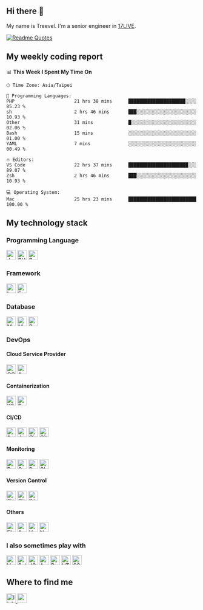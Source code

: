## Hi there 👋

My name is Treevel. I'm a senior engineer in <a href="https://17.live/en">17LIVE</a>.

[![Readme Quotes](https://quotes-github-readme.vercel.app/api?quote="Putting%20the%20user%20at%20the%20center%2C%20seeking%20genuine%20needs%2C%20and%20pursuing%20authentic%20products."&type=horizontal&theme=monokai)](https://github.com/piyushsuthar/github-readme-quotes)

## My weekly coding report

<!--START_SECTION:waka-->
📊 **This Week I Spent My Time On** 

```text
🕑︎ Time Zone: Asia/Taipei

💬 Programming Languages: 
PHP                      21 hrs 38 mins      █████████████████████░░░░   85.23 % 
sh                       2 hrs 46 mins       ███░░░░░░░░░░░░░░░░░░░░░░   10.93 % 
Other                    31 mins             █░░░░░░░░░░░░░░░░░░░░░░░░   02.06 % 
Bash                     15 mins             ░░░░░░░░░░░░░░░░░░░░░░░░░   01.00 % 
YAML                     7 mins              ░░░░░░░░░░░░░░░░░░░░░░░░░   00.49 % 

🔥 Editors: 
VS Code                  22 hrs 37 mins      ██████████████████████░░░   89.07 % 
Zsh                      2 hrs 46 mins       ███░░░░░░░░░░░░░░░░░░░░░░   10.93 % 

💻 Operating System: 
Mac                      25 hrs 23 mins      █████████████████████████   100.00 % 
```

<!--END_SECTION:waka-->

## My technology stack

### Programming Language

<div>
  <img src="https://img.shields.io/badge/JavaScript-282C34?logo=javascript" alt="JavaScript logo" title="JavaScript" height="25" />
  <img src="https://img.shields.io/badge/PHP-282C34?logo=php"               alt="PHP logo"        title="PHP"        height="25" />
  <img src="https://img.shields.io/badge/Python-282C34?logo=python"         alt="Python logo"     title="Python"     height="25" />
</div>

### Framework

<div>
  <img src="https://img.shields.io/badge/Laravel-282C34?logo=laravel" alt="Laravel logo" title="Laravel" height="25" />
  <img src="https://img.shields.io/badge/Express-282C34?logo=express" alt="Express logo" title="Express" height="25" />
</div>

### Database

<div>
  <img src="https://img.shields.io/badge/MySQL-282C34?logo=mysql"     alt="MySQL logo"   title="MySQL"   height="25" />
  <img src="https://img.shields.io/badge/MongoDB-282C34?logo=mongodb" alt="MongoDB logo" title="MongoDB" height="25" />
  <img src="https://img.shields.io/badge/Redis-282C34?logo=redis"     alt="Redis logo"   title="Redis"   height="25" />
</div>

### DevOps

<!-- 缺 table-->

#### Cloud Service Provider

<div>
  <img src="https://img.shields.io/badge/GCP-282C34?logo=googlecloud" alt="GCP logo" title="GCP" height="25" />
  <img src="https://img.shields.io/badge/AWS-282C34?logo=amazonaws"   alt="AWS logo" title="AWS" height="25" />
</div>

#### Containerization

<div>
  <img src="https://img.shields.io/badge/K8s-282C34?logo=kubernetes" alt="K8s logo"    title="K8s"    height="25" />
  <img src="https://img.shields.io/badge/Docker-282C34?logo=docker"  alt="Docker logo" title="Docker" height="25" />
</div>

#### CI/CD

<div>
  <img src="https://img.shields.io/badge/Argo-282C34?logo=argo"                    alt="Argo logo"           title="Argo"           height="25" />
  <img src="https://img.shields.io/badge/Jenkins-282C34?logo=jenkins"              alt="Jenkins logo"        title="Jenkins"        height="25" />
  <img src="https://img.shields.io/badge/CircleCI-282C34?logo=circleci"            alt="CircleCI logo"       title="CircleCI"       height="25" />
  <img src="https://img.shields.io/badge/GitHub_Actions-282C34?logo=githubactions" alt="GitHub Actions logo" title="GitHub Actions" height="25" />
</div>

#### Monitoring

<div>
  <img src="https://img.shields.io/badge/Datadog-282C34?logo=datadog"              alt="Datadog logo"          title="Datadog"          height="25" />
  <img src="https://img.shields.io/badge/Garafana-282C34?logo=grafana"             alt="Garafana logo"         title="Garafana"         height="25" />
  <img src="https://img.shields.io/badge/Prometheus-282C34?logo=prometheus"        alt="Prometheus logo"       title="Prometheus"       height="25" />
  <img src="https://img.shields.io/badge/Cloud_Monitoring-282C34?logo=googlecloud" alt="Cloud Monitoring logo" title="Cloud Monitoring" height="25" />
</div>

#### Version Control

<div>
  <img src="https://img.shields.io/badge/Git-282C34?logo=git"             alt="Git logo"       title="Git"       height="25" />
  <img src="https://img.shields.io/badge/GitHub-282C34?logo=github"       alt="GitHub logo"    title="GitHub"    height="25" />
  <img src="https://img.shields.io/badge/Bitbucket-282C34?logo=bitbucket" alt="Bitbucket logo" title="Bitbucket" height="25" />
</div>

#### Others

<div>
  <img src="https://img.shields.io/badge/ELK-282C34?logo=elasticstack" alt="ELK logo"     title="ELK"     height="25" />
  <img src="https://img.shields.io/badge/Ansible-282C34?logo=ansible"  alt="Ansible logo" title="Ansible" height="25" />
  <img src="https://img.shields.io/badge/Vault-282C34?logo=vault"      alt="Vault logo"   title="Vault"   height="25" />
  <img src="https://img.shields.io/badge/Nginx-282C34?logo=nginx"      alt="Nginx logo"   title="Nginx"   height="25" />
</div>

### I also sometimes play with

<div>
  <img src="https://img.shields.io/badge/Vue.js-282C34?logo=vuedotjs"     alt="Vue.js logo"    title="Vue.js"    height="25" />
  <img src="https://img.shields.io/badge/Selenium-282C34?logo=selenium"   alt="Selenium logo"  title="Selenium"  height="25" />
  <img src="https://img.shields.io/badge/JQuery-282C34?logo=jquery"       alt="JQuery logo"    title="JQuery"    height="25" />
  <img src="https://img.shields.io/badge/AngularJS-282C34?logo=angular"   alt="Angular logo"   title="Angular"   height="25" />
  <img src="https://img.shields.io/badge/Bootstrap-282C34?logo=bootstrap" alt="Bootstrap logo" title="Bootstrap" height="25" />
  <img src="https://img.shields.io/badge/HTML-282C34?logo=html5"          alt="HTML logo"      title="HTML"      height="25" />
  <img src="https://img.shields.io/badge/CSS-282C34?logo=css3"            alt="CSS logo"       title="CSS"       height="25" />
</div>

## Where to find me

<div>
  <a href="https://www.linkedin.com/in/treevel">
    <img src="https://img.shields.io/badge/linkedin-282C34?logo=linkedin"     alt="linkedin logo"    title="linkedin"    height="25" />
  </a>
  <a href="mailto:treevel.github@gmail.com">
    <img src="https://img.shields.io/badge/gmail-282C34?logo=gmail"      alt="gmail logo"    title="gmail"    height="25" />
  </a>
</div>
